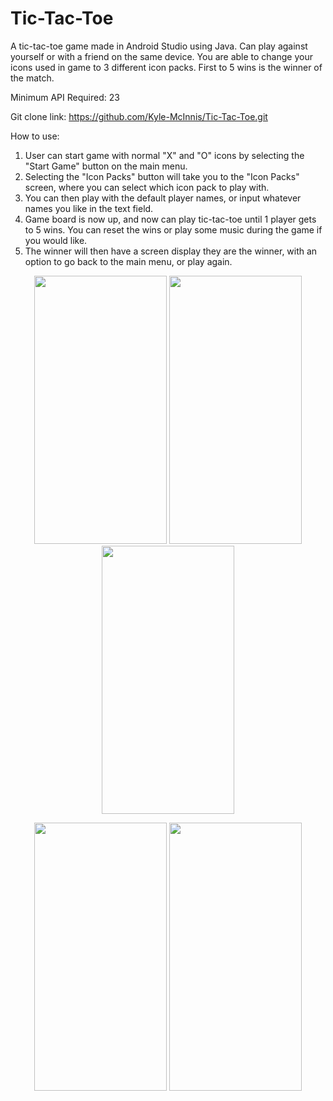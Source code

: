 # Tic-Tac-Toe
A tic-tac-toe game made in Android Studio using Java. Can play against yourself
or with a friend on the same device. You are able to change your icons used in game
to 3 different icon packs. First to 5 wins is the winner of the match.

Minimum API Required: 23

Git clone link: https://github.com/Kyle-McInnis/Tic-Tac-Toe.git

How to use:

1. User can start game with normal "X" and "O" icons by selecting the "Start Game" button on the main menu.
2. Selecting the "Icon Packs" button will take you to the "Icon Packs" screen, where you can select which icon pack to play with.
3. You can then play with the default player names, or input whatever names you like in the text field.
4. Game board is now up, and now can play tic-tac-toe until 1 player gets to 5 wins. You can reset the wins or play some music during the game if you would like.
5. The winner will then have a screen display they are the winner, with an option to go back to the main menu, or play again.

<p align="center">
  <img src="https://user-images.githubusercontent.com/95224279/161259066-c57ceb7d-b2ea-4aa2-a4c6-25a4dd7985e7.PNG" width="212" height="429" />
  <img src="https://user-images.githubusercontent.com/95224279/161259077-2a29883d-c307-4a12-82a0-3b989697b464.PNG" width="212" height="429" />
  <img src="https://user-images.githubusercontent.com/95224279/161259090-2bfd3e37-a9e1-4b12-9b74-0872f9de0ceb.PNG" width="212" height="429" />
</p>
<p align="center">
  <img src="https://user-images.githubusercontent.com/95224279/161259112-c60bc502-b3e1-4ef9-ada6-c2ad318b53d4.PNG" width="212" height="429" />
  <img src="https://user-images.githubusercontent.com/95224279/161259117-52b0a279-0e55-488b-8bbb-bc17459b0d64.PNG" width="212" height="429" />
</p>

